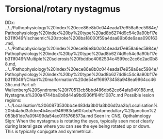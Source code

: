 # Torsional/rotary nystagmus

DDx: ../../Pathophysiology%20index%20ece86e8b0c044eada17e958a6ec5984e/Pathophysiology%20index%20by%20type%20ad8b6274d9c54c9a90bf17eb311f049f/Ischaemic%20stroke%208ba18000f59a4daa89b6de6aea090163.md, ../../Pathophysiology%20index%20ece86e8b0c044eada17e958a6ec5984e/Pathophysiology%20index%20by%20type%20ad8b6274d9c54c9a90bf17eb311f049f/Multiple%20sclerosis%20fbddbc4062534c4599cc2cc6c2ad0b88.md, ../../Pathophysiology%20index%20ece86e8b0c044eada17e958a6ec5984e/Pathophysiology%20index%20by%20type%20ad8b6274d9c54c9a90bf17eb311f049f/Chiari%20malformation%20de54eff66973458a948ea9964cc4635c.md
Part of: Wallenberg%20Syndrome%20f70513cb5bbd486db62ce64afa949188.md, Nystagmus%200a4744ba0b8d44a9bd936ff84fc1087c.md
Possible lesion regions: ../../Localisation%2060873530bb4e483da3b01a3b06d2aa2b/Localisation%205b4a5d3a1dce4b4eac946983da607acb/Pontomedullary%20junction%2053b81de7a09f499da54ac0115768573a.md
Seen in: CNS, Opthalmology
Sign: When the nystagmus is rotating the eyes, typically seen most clearly during lateral gaze where you can see the eye being rotated up or down. This is typically conjugate and symmetrical.
